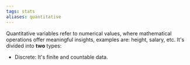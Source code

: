 ```yaml
---
tags: stats
aliases: quantitative
---
```

Quantitative variables refer to numerical values, where mathematical operations offer meaningful insights, examples are: height, salary, etc. It's divided into **two** types:
- Discrete: It's finite and countable data.
